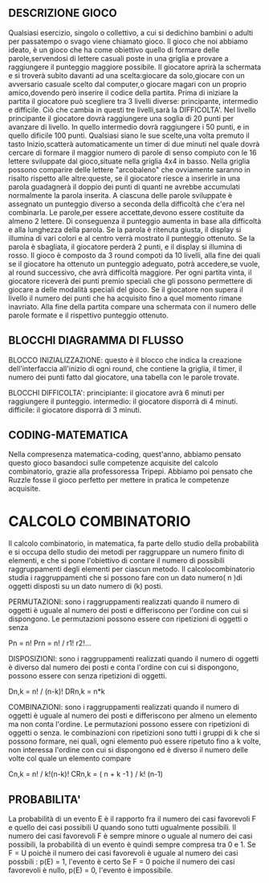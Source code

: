 


## DESCRIZIONE GIOCO
Qualsiasi esercizio, singolo o collettivo, a cui si dedichino bambini o adulti per passatempo o svago viene chiamato gioco.
Il gioco che noi abbiamo ideato, è un gioco che ha come obiettivo quello di formare delle parole,servendosi di lettere casuali poste in una griglia e provare a raggiungere il punteggio maggiore possibile. Il giocatore aprirà la schermata e si troverà subito davanti ad una scelta:giocare da solo,giocare con un avversario casuale scelto dal computer,o giocare magari con un proprio amico,dovendo però inserire il codice della partita.
Prima di iniziare la partita il giocatore può scegliere tra 3 livelli diverse: principante, intermedio e difficile.
Ciò che cambia in questi tre livelli,sarà la DIFFICOLTA'.
Nel livello principante il giocatore dovrà raggiungere una soglia di 20 punti per avanzare di livello.
In quello intermedio dovrà raggiungere i 50 punti, e in quello dificile 100 punti.
Qualsiasi siano le sue scelte,una volta premuto il tasto Inizio,scatterà automaticamente un timer di due minuti nel quale dovrà cercare di formare il maggior numero di parole di senso compiuto con le 16 lettere sviluppate dal gioco,situate nella griglia 4x4 in basso.
Nella griglia possono comparire delle lettere "arcobaleno" che ovviamente saranno in risalto rispetto alle altre:queste, se il giocatore riesce a inserirle in una parola guadagnerà il doppio dei punti di quanti ne avrebbe accumulati normalmente la parola inserita.
A ciascuna delle parole sviluppate è assegnato un punteggio diverso a seconda della difficoltà che c'era nel combinarla.
Le parole,per essere accettate,devono essere costituite da almeno 2 lettere.
Di conseguenza il punteggio aumenta in base alla difficoltà e alla lunghezza della parola.
Se la parola è ritenuta giusta, il display si illumina di vari colori e al centro verrà mostrato il punteggio ottenuto.
Se la parola è sbagliata, il giocatore perderà 2 punti, e il display si illumina di rosso.
Il gioco è composto da 3 round compoti da 10 livelli, alla fine dei quali se il giocatore ha ottenuto un punteggio adeguato, potrà accedere,se vuole, al round successivo, che avrà difficoltà maggiore.
Per ogni partita vinta, il giocatore riceverà dei punti premio speciali che gli possono permettere di giocare a delle modalità speciali del gioco. Se il giocatore non supera il livello il numero dei punti che ha acquisito fino a quel momento rimane inavriato.
Alla fine della partita compare una schermata con il numero delle parole formate e il rispettivo punteggio ottenuto.

## BLOCCHI DIAGRAMMA DI FLUSSO
BLOCCO INIZIALIZZAZIONE: questo è il blocco che indica la creazione dell'interfaccia all'inizio di ogni round, che contiene la griglia, il timer, il numero dei punti fatto dal giocatore, una tabella con le parole trovate.

BLOCCHI DIFFICOLTA': principiante: il giocatore avrà 6 minuti per raggiungere il punteggio.
intermedio: il giocatore disporrà di 4 minuti.
difficile: il giocatore disporrà di 3 minuti.

## CODING-MATEMATICA
Nella compresenza matematica-coding, quest'anno, abbiamo pensato questo gioco basandoci sulle competenze acquisite del calcolo combinatorio,
grazie alla professoressa Tripepi. Abbiamo poi pensato che Ruzzle fosse il gioco perfetto per mettere in pratica le competenze acquisite.

# CALCOLO COMBINATORIO
Il calcolo combinatorio, in matematica, fa parte dello studio della probabilità e si occupa dello studio dei metodi per raggruppare un numero finito di elementi, e che si pone l'obiettivo di contare il numero di possibili raggruppamenti degli elementi per ciascun metodo.
Il calcolocombinatorio studia i raggruppamenti che si possono fare con un dato numero( n )di oggetti disposti su un dato numero di (k) posti. 

PERMUTAZIONI: sono i raggruppamenti realizzati quando il numero di oggetti è uguale al numero dei posti e differiscono per l'ordine con cui si dispongono. 
Le permutazioni possono essere con ripetizioni di oggetti o senza 

Pn = n!
Prn = n! / r1! r2!...

DISPOSIZIONI: sono i raggruppamenti realizzati quando il numero di oggetti è diverso dal numero dei posti e conta l'ordine con cui si dispongono, 
possono essere con  senza ripetizioni di oggetti.

Dn,k = n! / (n-k)!
DRn,k = n*k

COMBINAZIONI: sono i raggruppamenti realizzati quando il numero di oggetti è uguale al numero dei posti e differiscono per almeno un elemento ma non conta l'ordine.
Le permutazioni possono essere con ripetizioni di oggetti o senza.
le combinazioni con ripetizioni sono tutti i gruppi di k che si possono formare, nei quali, ogni elemento può essere ripetuto fino a k volte,
non interessa l'ordine con cui si dispongono ed è diverso il numero delle volte col quale un elemento compare

Cn,k = n! / k!(n-k)!
CRn,k = ( n + k -1 ) / k! (n-1)

## PROBABILITA'
La probabilità di un evento E è il rapporto fra il numero dei casi favorevoli F e quello dei casi possibili U quando sono tutti ugualmente possibili. 
Il numero dei casi favorevoli F è sempre minore o uguale al numero dei casi possibili, la probabilità di un evento è quindi sempre compresa tra 0 e 1.
Se F = U poichè il numero dei casi favorevoli è uguale al numero dei casi possbili : p(E) = 1, l'evento è certo
Se F = 0 poiche il numero dei casi favorevoli è nullo, p(E) = 0, l'evento è impossibile.
